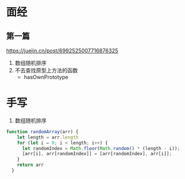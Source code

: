 # 面经
## 第一篇
https://juejin.cn/post/6992525007716876325
1. 数组随机排序
2. 不去查找原型上方法的函数
    - hasOwnPrototype
# 手写
1. 数组随机排序
```js
function randomArray(arr) {
    let length = arr.length
    for (let i = 0; i < length; i++) {
      let randomIndex = Math.floor(Math.random() * (length - i));
      [arr[i], arr[randomIndex]] = [arr[randomIndex], arr[i]];
    }
    return arr
  }
```